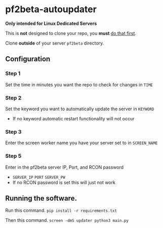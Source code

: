 # pf2beta-autoupdater

**Only intended for Linux Dedicated Servers**

This is **not** designed to clone your repo, you **must** [do that first](https://gitlab.com/CryptoGibus/pf2beta/-/wikis/Beta%20Server).

Clone **outside** of your server ``pf2beta`` directory.

## Configuration

### Step 1
Set the time in minutes you want the repo to check for changes in `TIME`

### Step 2
Set the keyword you want to automatically update the server in `KEYWORD`
- If no keyword automatic restart functionality will not occur

### Step 3
Enter the screen worker name you have your server set to in `SCREEN_NAME`

### Step 5
Enter in the pf2beta server IP, Port, and RCON password
- `SERVER_IP` `PORT` `SERVER_PW`
- If no RCON password is set this will just not work

## Running the software.

Run this command.
``pip install -r requirements.txt``

Then this command.
``screen -dmS updater python3 main.py``
